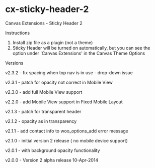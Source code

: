 cx-sticky-header-2
==================

Canvas Extensions - Sticky Header 2

Instructions

1. Install zip file as a plugin (not a theme)
2. Sticky Header will be turned on automatically, but you can see the option under 'Canvas Extensions' in the Canvas Theme Options

Versions

v2.3.2 - fix spacing when top nav is in use - drop-down issue

v2.3.1 - patch for opacity not correct in Mobile View

v2.3.0 - add full Mobile View support

v2.2.0 - add Mobile View support in Fixed Mobile Layout

v2.1.3 - patch for transparent header  

v2.1.2 - opacity as in transparency  

v2.1.1 - add contact info to woo_options_add error message 

v2.1.0 - initial version 2 release ( no mobile device support) 

v2.0.1 - with background opacity functionality 

v2.0.0 - Version 2 alpha release 10-Apr-2014 
